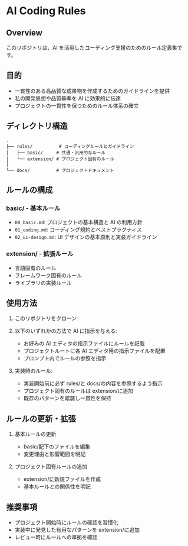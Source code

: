 # AI Coding Rules

## Overview

このリポジトリは、AI を活用したコーディング支援のためのルール定義集です。

## 目的

- 一貫性のある高品質な成果物を作成するためのガイドラインを提供
- 私の開発思想や品質基準を AI に効果的に伝達
- プロジェクトの一貫性を保つためのルール体系の確立

## ディレクトリ構造

```
.
├── rules/          # コーディングルールとガイドライン
│   ├── basic/     # 共通・汎用的なルール
│   └── extension/ # プロジェクト固有のルール
│
└── docs/          # プロジェクトドキュメント
```

## ルールの構成

### basic/ - 基本ルール

- `00_basic.md`: プロジェクトの基本構造と AI の利用方針
- `01_coding.md`: コーディング規約とベストプラクティス
- `02_ui-design.md`: UI デザインの基本原則と実装ガイドライン

### extension/ - 拡張ルール

- 言語固有のルール
- フレームワーク固有のルール
- ライブラリの実装ルール

## 使用方法

1. このリポジトリをクローン
2. 以下のいずれかの方法で AI に指示を与える:

   - お好みの AI エディタの指示ファイルにルールを記載
   - プロジェクトルートに各 AI エディタ用の指示ファイルを配置
   - プロンプト内でルールの参照を指示

3. 実装時のルール:
   - 実装開始前に必ず rules/と docs/の内容を参照するよう指示
   - プロジェクト固有のルールは extension/に追加
   - 既存のパターンを踏襲し一貫性を保持

## ルールの更新・拡張

1. 基本ルールの更新

   - basic/配下のファイルを編集
   - 変更理由と影響範囲を明記

2. プロジェクト固有ルールの追加
   - extension/に新規ファイルを作成
   - 基本ルールとの関係性を明記

## 推奨事項

- プロジェクト開始時にルールの確認を習慣化
- 実装中に発見した有用なパターンを extension/に追加
- レビュー時にルールへの準拠を確認

